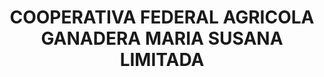 ---
title: "COOPERATIVA FEDERAL AGRICOLA GANADERA MARIA SUSANA LIMITADA"
url: /el-fortin/cooperativa-federal-agricola-ganadera-maria-susana-limitada/
shop: agraria
---